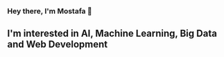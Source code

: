 ### Hey there, I'm Mostafa 👋  <div align = 'right'>![]()</div>
## I'm interested in AI, Machine Learning, Big Data and Web Development
